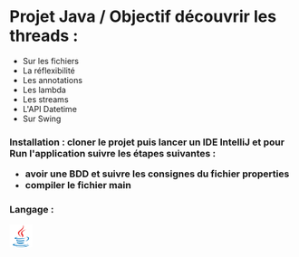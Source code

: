 <h1 align="left">Projet Java / Objectif découvrir les threads :</h1>

<p align="left">
  
  - Sur les fichiers
  - La réflexibilité
  - Les annotations
  - Les lambda 
  - Les streams
  - L'API Datetime
  - Sur Swing
</p>


<h3 align="left">Installation : cloner le projet puis lancer un IDE IntelliJ et pour Run l'application suivre les étapes suivantes :  

  - avoir une BDD et suivre les consignes du fichier properties
  - compiler le fichier main
</h3>

<h3 align="left">Langage :</h3>
<p align="left">
  <a href="https://www.java.com" target="_blank" rel="noreferrer"> <img src="https://raw.githubusercontent.com/devicons/devicon/master/icons/java/java-original.svg" alt="java" width="40" height="40"/> </a>
</p>
